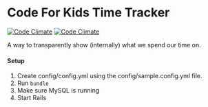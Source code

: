 Code For Kids Time Tracker 
=========
[![Code Climate](https://codeclimate.com/repos/537c0e56695680148f005bb5/badges/54d9dfdbaf94b9e84c80/gpa.png)](https://codeclimate.com/repos/537c0e56695680148f005bb5/feed) [![Code Climate](https://codeclimate.com/repos/537c0e56695680148f005bb5/badges/54d9dfdbaf94b9e84c80/coverage.png)](https://codeclimate.com/repos/537c0e56695680148f005bb5/feed)

A way to transparently show (internally) what we spend our time on.

#### Setup

1. Create config/config.yml using the config/sample.config.yml file.
2. Run ```bundle```
3. Make sure MySQL is running
4. Start Rails

